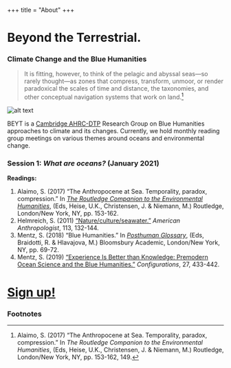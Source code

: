 +++
title = "About"
+++

# Beyond the Terrestrial. 
### Climate Change and the Blue Humanities

> It is fitting, however, to think of the pelagic and abyssal seas—so rarely thought—as zones that compress, transform, unmoor, or render paradoxical the scales of time and distance, the taxonomies, and other conceptual navigation systems that work on land.[^1]

![alt text](coral-header.jpg)


BEYT is a [Cambridge AHRC-DTP](https://www.ahrcdtp.csah.cam.ac.uk/) Research Group on Blue Humanities approaches to climate and its changes. Currently, we hold monthly reading group meetings on various themes around oceans and environmental change.

### Session 1: *What are oceans?* (January 2021)

**Readings:**
1. Alaimo, S. (2017) “The Anthropocene at Sea. Temporality, paradox, compression.” In [_The Routledge Companion to the Environmental Humanities_](https://www.routledge.com/The-Routledge-Companion-to-the-Environmental-Humanities/Heise-Christensen-Niemann/p/book/9781138786745), (Eds, Heise, U.K., Christensen, J. & Niemann, M.) Routledge, London/New York, NY, pp. 153-162.
2. Helmreich, S. (2011) [“Nature/culture/seawater.”](https://doi.org/10.1111/j.1548-1433.2010.01311.x) _American Anthropologist_, 113, 132-144.
3. Mentz, S. (2018) “Blue Humanities.” In [_Posthuman Glossary_](https://www.bloomsbury.com/uk/posthuman-glossary-9781350030244/), (Eds, Braidotti, R. & Hlavajova, M.) Bloomsbury Academic, London/New York, NY, pp. 69-72.
4. Mentz, S. (2019) [“Experience Is Better than Knowledge: Premodern Ocean Science and the Blue Humanities.”](https://doi.org/10.1353/con.2019.0029) _Configurations_, 27, 433-442.

# [Sign up!](https://tinyurl.com/beyondterra)


### Footnotes

[^1]: Alaimo, S. (2017) “The Anthropocene at Sea. Temporality, paradox, compression.” In _The Routledge Companion to the Environmental Humanities_, (Eds, Heise, U.K., Christensen, J. & Niemann, M.) Routledge, London/New York, NY, pp. 153-162, 149.
[^2]: This is the second footnote.


